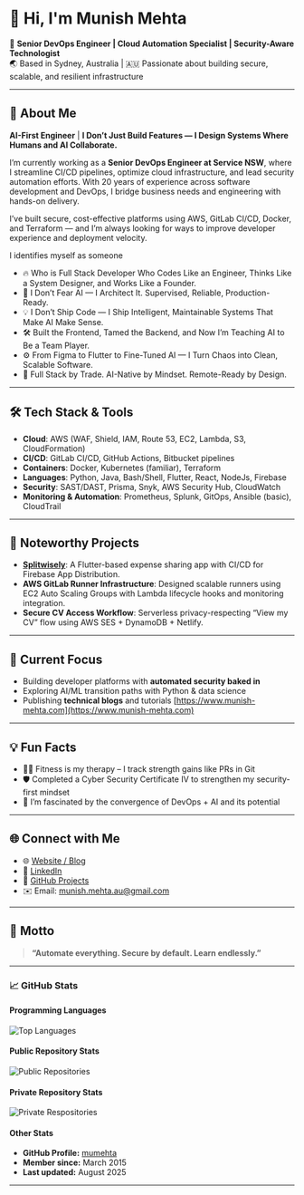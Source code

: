 # 👋 Hi, I'm Munish Mehta

🎯 **Senior DevOps Engineer | Cloud Automation Specialist | Security-Aware Technologist**  
🌏 Based in Sydney, Australia | 🇦🇺 Passionate about building secure, scalable, and resilient infrastructure

---

## 🔧 About Me

**AI-First Engineer** | **I Don’t Just Build Features — I Design Systems Where Humans and AI Collaborate.**

I’m currently working as a **Senior DevOps Engineer at Service NSW**, where I streamline CI/CD pipelines, optimize cloud infrastructure, and lead security automation efforts. With 20 years of experience across software development and DevOps, I bridge business needs and engineering with hands-on delivery.

I’ve built secure, cost-effective platforms using AWS, GitLab CI/CD, Docker, and Terraform — and I’m always looking for ways to improve developer experience and deployment velocity.

I identifies myself as someone 
- 🔥 Who is Full Stack Developer Who Codes Like an Engineer, Thinks Like a System Designer, and Works Like a Founder.
- 🚀 I Don’t Fear AI — I Architect It. Supervised, Reliable, Production-Ready.
- 💡 I Don’t Ship Code — I Ship Intelligent, Maintainable Systems That Make AI Make Sense.
- 🛠️ Built the Frontend, Tamed the Backend, and Now I’m Teaching AI to Be a Team Player.
- ⚙️ From Figma to Flutter to Fine-Tuned AI — I Turn Chaos into Clean, Scalable Software.
- 🧠 Full Stack by Trade. AI-Native by Mindset. Remote-Ready by Design.

---

## 🛠️ Tech Stack & Tools

- **Cloud**: AWS (WAF, Shield, IAM, Route 53, EC2, Lambda, S3, CloudFormation)
- **CI/CD**: GitLab CI/CD, GitHub Actions, Bitbucket pipelines
- **Containers**: Docker, Kubernetes (familiar), Terraform
- **Languages**: Python, Java, Bash/Shell, Flutter, React, NodeJs, Firebase
- **Security**: SAST/DAST, Prisma, Snyk, AWS Security Hub, CloudWatch
- **Monitoring & Automation**: Prometheus, Splunk, GitOps, Ansible (basic), CloudTrail

---

## 🚀 Noteworthy Projects

- **[Splitwisely](https://github.com/mehtamunish/splitwisely)**: A Flutter-based expense sharing app with CI/CD for Firebase App Distribution.
- **AWS GitLab Runner Infrastructure**: Designed scalable runners using EC2 Auto Scaling Groups with Lambda lifecycle hooks and monitoring integration.
- **Secure CV Access Workflow**: Serverless privacy-respecting “View my CV” flow using AWS SES + DynamoDB + Netlify.

---

## 🧠 Current Focus

- Building developer platforms with **automated security baked in**
- Exploring AI/ML transition paths with Python & data science
- Publishing **technical blogs** and tutorials [https://www.munish-mehta.com](https://www.munish-mehta.com)

---

## 💡 Fun Facts

- 🏋️‍♀️ Fitness is my therapy – I track strength gains like PRs in Git
- 🛡️ Completed a Cyber Security Certificate IV to strengthen my security-first mindset
- 🤖 I’m fascinated by the convergence of DevOps + AI and its potential

---

## 🌐 Connect with Me

- 🌐 [Website / Blog](https://www.munish-mehta.com)
- 💼 [LinkedIn](https://www.linkedin.com/in/mehtamunish/)
- 🐙 [GitHub Projects](https://github.com/mehtamunish)
- ✉️ Email: munish.mehta.au@gmail.com

---

## 💬 Motto

> **“Automate everything. Secure by default. Learn endlessly.”**

---

### 📈 GitHub Stats

#### Programming Languages

![Top Languages](https://github-readme-stats.vercel.app/api/top-langs/?username=mumehta&layout=compact)

#### Public Repository Stats
![Public Repositories](https://github-readme-stats.vercel.app/api?username=mumehta&show_icons=true&theme=default) 

#### Private Repository Stats
![Private Respositories](https://stats.munish-mehta.com/api?username=mumehta&amp;show_icons=true&amp;count_private=true&amp;include_all_commits=true&amp;cache_seconds=1800) 

#### Other Stats
- **GitHub Profile:** [mumehta](https://github.com/mumehta)
- **Member since:** March 2015
- **Last updated:** August 2025

---
